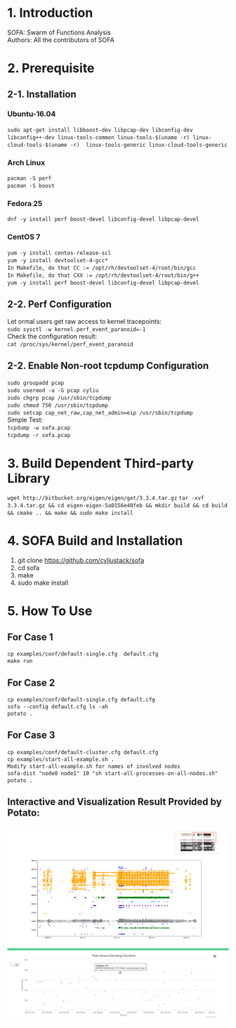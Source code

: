 # 1. Introduction
SOFA: Swarm of Functions Analysis  
Authors: All the contributors of SOFA

# 2. Prerequisite

## 2-1. Installation 
### Ubuntu-16.04
`sudo apt-get install libboost-dev libpcap-dev libconfig-dev libconfig++-dev linux-tools-common linux-tools-$(uname -r) linux-cloud-tools-$(uname -r)  linux-tools-generic linux-cloud-tools-generic ` 
### Arch Linux
`pacman -S perf`  
`pacman -S boost`  
### Fedora 25
`dnf -y install perf boost-devel libconfig-devel libpcap-devel`
### CentOS 7
`yum -y install centos-release-scl`  
`yum -y install devtoolset-4-gcc*`  
`In Makefile, do that CC := /opt/rh/devtoolset-4/root/bin/gcc`  
`In Makefile, do that CXX := /opt/rh/devtoolset-4/root/bin/g++`  
`yum -y install perf boost-devel libconfig-devel libpcap-devel`  


## 2-2. Perf Configuration
Let ormal users get raw access to kernel tracepoints:  
`sudo sysctl -w kernel.perf_event_paranoid=-1`  
Check the configuration result:  
`cat /proc/sys/kernel/perf_event_paranoid`  

## 2-2. Enable Non-root tcpdump Configuration
`sudo groupadd pcap`   
`sudo usermod -a -G pcap cyliu`   
`sudo chgrp pcap /usr/sbin/tcpdump`  
`sudo chmod 750 /usr/sbin/tcpdump`  
`sudo setcap cap_net_raw,cap_net_admin=eip /usr/sbin/tcpdump`  
Simple Test:  
`tcpdump -w sofa.pcap`  
`tcpdump -r sofa.pcap`  
 
# 3. Build Dependent Third-party Library
`wget http://bitbucket.org/eigen/eigen/get/3.3.4.tar.gz`
`tar -xvf 3.3.4.tar.gz && cd eigen-eigen-5a0156e40feb && mkdir build && cd build && cmake .. && make && sudo make install` 

# 4. SOFA Build and Installation 
1. git clone https://github.com/cyliustack/sofa
2. cd sofa 
3. make 
4. sudo make install

# 5. How To Use
## For Case 1
```
cp examples/conf/default-single.cfg  default.cfg
make run
```
## For Case 2
```
cp examples/conf/default-single.cfg default.cfg
sofa --config default.cfg ls -ah  
potato .    
```
## For Case 3
```
cp examples/conf/default-cluster.cfg default.cfg
cp examples/start-all-example.sh .
Modify start-all-example.sh for names of involved nodes
sofa-dist "node0 node1" 10 "sh start-all-processes-on-all-nodes.sh" 
potato .    
```

## Interactive and Visualization Result Provided by Potato:  
![Alt text](./figures/demo.png)
![Alt text](./figures/demo2.png)




